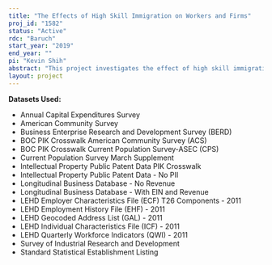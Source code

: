 ```yaml
---
title: "The Effects of High Skill Immigration on Workers and Firms"
proj_id: "1582"
status: "Active"
rdc: "Baruch"
start_year: "2019"
end_year: ""
pi: "Kevin Shih"
abstract: "This project investigates the effect of high skill immigration on U.S. workers and firms. The effects that foreign workers have on the labor market outcomes of domestic workers remain unsettled. This research aims to identify causal effects by exploiting randomized lotteries of H-1B visas—the main visa for high skill foreign-born individuals to work in the U.S.—that occurred in 2007 and 2008. Confidential Census data is necessary to examine the lotteries because H-1B visas were randomly awarded to individuals with employment agreements with U.S. firms. Because firms span geographical boundaries, the effects that occur within firms may dissipate when analyzing more aggregate units of observation. Lastly, confidential data is also needed to examine important adjustments that take place by workers or firms, and to clarify the timing and dynamics of such effects."
layout: project
---
```


**Datasets Used:**

  - Annual Capital Expenditures Survey 
  - American Community Survey 
  - Business Enterprise Research and Development Survey (BERD) 
  - BOC PIK Crosswalk American Community Survey (ACS) 
  - BOC PIK Crosswalk Current Population Survey-ASEC (CPS) 
  - Current Population Survey March Supplement 
  - Intellectual Property Public Patent Data PIK Crosswalk 
  - Intellectual Property Public Patent Data - No PII 
  - Longitudinal Business Database - No Revenue 
  - Longitudinal Business Database - With EIN and Revenue 
  - LEHD Employer Characteristics File (ECF) T26 Components - 2011 
  - LEHD Employment History File (EHF) - 2011 
  - LEHD Geocoded Address List (GAL) - 2011 
  - LEHD Individual Characteristics File (ICF) - 2011 
  - LEHD Quarterly Workforce Indicators (QWI) - 2011 
  - Survey of Industrial Research and Development 
  - Standard Statistical Establishment Listing 

